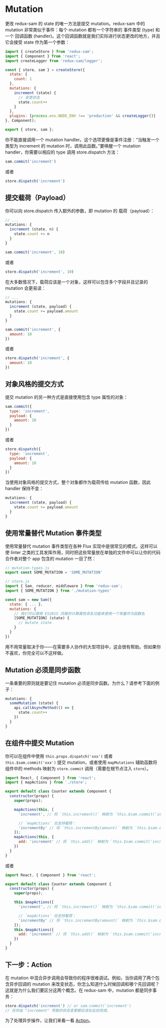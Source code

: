 # Mutation

更改 redux-sam 的 state 的唯一方法是提交 mutation。redux-sam 中的 mutation 非常类似于事件：每个 mutation 都有一个字符串的 事件类型 (type) 和 一个 回调函数 (handler)。这个回调函数就是我们实际进行状态更改的地方，并且它会接受 state 作为第一个参数：

```js
import { createStore } from 'redux-sam';
import { Component } from 'react';
import createLogger from 'redux-sam/logger';

const { store, sam } = createStore({
  state: {
    count: 1
  },
  mutations: {
    increment (state) {
      // 变更状态
      state.count++
    }
  },
  plugins: [process.env.NODE_ENV !== 'production' && createLogger()]
}, Component);

export { store, sam };

```

你不能直接调用一个 mutation handler。这个选项更像是事件注册：“当触发一个类型为 increment 的 mutation 时，调用此函数。”要唤醒一个 mutation handler，你需要以相应的 type 调用 store.dispatch 方法：

```js
sam.commit('increment')

```

或者

```js
store.dispatch('increment')

```

## 提交载荷（Payload）

你可以向 store.dispatch 传入额外的参数，即 mutation 的 载荷（payload）：

```js
// ...
mutations: {
  increment (state, n) {
    state.count += n
  }
}

```

```js
sam.commit('increment', 10)

```

或者

```js
store.dispatch('increment', 10)

```

在大多数情况下，载荷应该是一个对象，这样可以包含多个字段并且记录的 mutation 会更易读：

```js
// ...
mutations: {
  increment (state, payload) {
    state.count += payload.amount
  }
}

```

```js
sam.commit('increment', {
  amount: 10
})

```

或者

```js
store.dispatch('increment', {
  amount: 10
})

```

## 对象风格的提交方式

提交 mutation 的另一种方式是直接使用包含 type 属性的对象：

```js
sam.commit({
  type: 'increment',
  payload: {
    amount: 10
  }
})

```

或者

```js
store.dispatch({
  type: 'increment',
  payload: {
    amount: 10
  }
})

```

当使用对象风格的提交方式，整个对象都作为载荷传给 mutation 函数，因此 handler 保持不变：

```js
mutations: {
  increment (state, payload) {
    state.count += payload.amount
  }
}

```

## 使用常量替代 Mutation 事件类型

使用常量替代 mutation 事件类型在各种 Flux 实现中是很常见的模式。这样可以使 linter 之类的工具发挥作用，同时把这些常量放在单独的文件中可以让你的代码合作者对整个 app 包含的 mutation 一目了然：

```js
// mutation-types.js
export const SOME_MUTATION = 'SOME_MUTATION'

```

```js
// store.js
import { Sam, reducer, middleware } from 'redux-sam';
import { SOME_MUTATION } from './mutation-types'

const sam = new Sam({
  state: { ... },
  mutations: {
    // 我们可以使用 ES2015 风格的计算属性命名功能来使用一个常量作为函数名
    [SOME_MUTATION] (state) {
      // mutate state
    }
  }
})

```

用不用常量取决于你——在需要多人协作的大型项目中，这会很有帮助。但如果你不喜欢，你完全可以不这样做。

## Mutation 必须是同步函数

一条重要的原则就是要记住 mutation 必须是同步函数。为什么？请参考下面的例子：

```js
mutations: {
  someMutation (state) {
    api.callAsyncMethod(() => {
      state.count++
    })
  }
}

```

## 在组件中提交 Mutation

你可以在组件中使用 `this.props.dispatch('xxx')` 或者`this.$sam.commit('xxx')` 提交 mutation，或者使用 `mapMutations` 辅助函数将组件中的 methods 映射为 `store.commit` 调用（需要在根节点注入 `store`）。


```js
import React, { Component } from 'react';
import { mapActions } from './store';

export default class Counter extends Component {
  constructor(props) {
    super(props);

    mapActions(this, [
      'increment', // 将 `this.increment()` 映射为 `this.$sam.commit('increment')`

      // `mapActions` 也支持载荷：
      'incrementBy' // 将 `this.incrementBy(amount)` 映射为 `this.$sam.commit('incrementBy', amount)`
    ]);
    mapActions(this, {
      add: 'increment' // 将 `this.add()` 映射为 `this.$sam.commit('increment')`
    })
  }
}

```

或者

```js
import React, { Component } from 'react';

export default class Counter extends Component {
  constructor(props) {
    super(props);

    this.$mapActions([
      'increment', // 将 `this.increment()` 映射为 `this.$sam.commit('increment')`

      // `mapActions` 也支持载荷：
      'incrementBy' // 将 `this.incrementBy(amount)` 映射为 `this.$sam.commit('incrementBy', amount)`
    ]);
    this.$mapActions({
      add: 'increment' // 将 `this.add()` 映射为 `this.$sam.commit('increment')`
    })
  }
}

```

## 下一步：Action
在 mutation 中混合异步调用会导致你的程序很难调试。例如，当你调用了两个包含异步回调的 mutation 来改变状态，你怎么知道什么时候回调和哪个先回调呢？这就是为什么我们要区分这两个概念。在 redux-sam 中，mutation 都是同步事务：

```js
store.dispatch('increment') // or sam.commit('increment')
// 任何由 "increment" 导致的状态变更都应该在此刻完成。

```

为了处理异步操作，让我们来看一看 [Action](#actions)。
